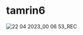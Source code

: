 # tamrin6
![22 04 2023_00 06 53_REC](https://user-images.githubusercontent.com/129165551/233769066-cdd1f514-f422-4ce2-a0ab-8255e2bf9cd4.png)
